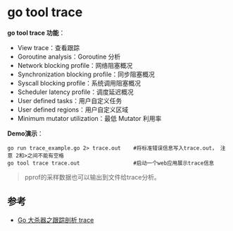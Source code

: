 # go tool trace

**go tool trace 功能**：

+ View trace：查看跟踪
+ Goroutine analysis：Goroutine 分析
+ Network blocking profile：网络阻塞概况
+ Synchronization blocking profile：同步阻塞概况
+ Syscall blocking profile：系统调用阻塞概况
+ Scheduler latency profile：调度延迟概况
+ User defined tasks：用户自定义任务
+ User defined regions：用户自定义区域
+ Minimum mutator utilization：最低 Mutator 利用率

**Demo演示**：

```shell
go run trace_example.go 2> trace.out	#将标准错误信息写入trace.out， 注意 2和>之间不能有空格
go tool trace trace.out					#启动一个web应用展示trace信息
```

> pprof的采样数据也可以输出到文件给trace分析。



## 参考

+ [Go 大杀器之跟踪剖析 trace](https://eddycjy.gitbook.io/golang/di-9-ke-gong-ju/go-tool-trace)
